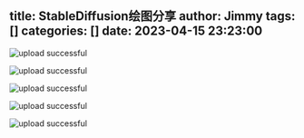 title: StableDiffusion绘图分享
author: Jimmy
tags: []
categories: []
date: 2023-04-15 23:23:00
---
![upload successful](\hexo-blog\images\pasted-3.png)

![upload successful](\hexo-blog\images\pasted-1.png)

![upload successful](\hexo-blog\images\pasted-0.png)

![upload successful](\hexo-blog\images\pasted-2.png)

![upload successful](\hexo-blog\images\pasted-4.png)